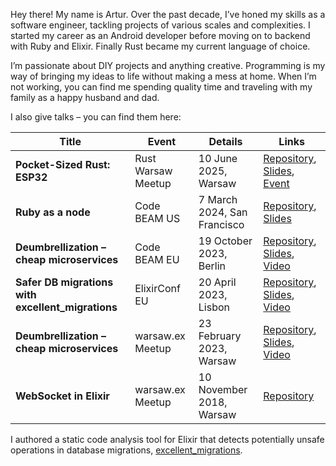 Hey there! My name is Artur. Over the past decade, I’ve honed my skills as a software engineer, tackling projects of various scales and complexities. 
I started my career as an Android developer before moving on to backend with Ruby and Elixir. Finally Rust became my current language of choice. 

I’m passionate about DIY projects and anything creative. Programming is my way of bringing my ideas to life without making a mess at home. When I’m not working, you can find me spending quality time and traveling with my family as a happy husband and dad.

I also give talks – you can find them here:

| Title                                          | Event                | Details                      | Links                                                                                                                                                                                                                  |
|------------------------------------------------|----------------------|------------------------------|------------------------------------------------------------------------------------------------------------------------------------------------------------------------------------------------------------------------|
| **Pocket-Sized Rust: ESP32**                   | Rust Warsaw Meetup   | 10 June 2025, Warsaw         | [Repository](https://github.com/Artur-Sulej/esp_load_cell), [Slides](https://github.com/Artur-Sulej/esp_load_cell/blob/main/presentation.pdf), [Event](https://www.meetup.com/rust-warsaw/events/307955051)            |
| **Ruby as a node**                             | Code BEAM US         | 7 March 2024, San Francisco  | [Repository](https://github.com/Artur-Sulej/ruby_node), [Slides](https://github.com/Artur-Sulej/ruby_node/blob/main/Code_BEAM_America_2024_Slides.pdf)                                                                |
| **Deumbrellization – cheap microservices**      | Code BEAM EU         | 19 October 2023, Berlin      | [Repository](https://github.com/Artur-Sulej/deumbrellization), [Slides](https://github.com/Artur-Sulej/deumbrellization/blob/main/talk_slides.pdf), [Video](https://www.youtube.com/watch?v=wMQuSg3_ybI)                |
| **Safer DB migrations with excellent_migrations** | ElixirConf EU      | 20 April 2023, Lisbon        | [Repository](https://github.com/Artur-Sulej/excellent_migrations), [Slides](https://docs.google.com/presentation/d/1zgzte22mK3FU_gzmGIA1blUDyYLCpOc_8Tn8lGj6lys/edit#slide=id.p), [Video](https://www.youtube.com/watch?v=FL_Sk0WyfSU) |
| **Deumbrellization – cheap microservices**      | warsaw.ex Meetup     | 23 February 2023, Warsaw     | [Repository](https://github.com/Artur-Sulej/deumbrellization), [Slides](https://github.com/Artur-Sulej/deumbrellization/blob/main/talk_slides.pdf), [Video](https://youtu.be/PyeUl4Go4Yk)                              |
| **WebSocket in Elixir**                        | warsaw.ex Meetup     | 10 November 2018, Warsaw     | [Repository](https://github.com/Artur-Sulej/pixelz)                                                                                                                             |

I authored a static code analysis tool for Elixir that detects potentially unsafe operations in database migrations, [excellent_migrations](https://github.com/artur-sulej/excellent_migrations).
